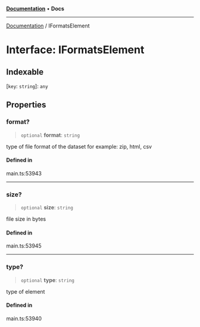 [**Documentation**](../README.md) • **Docs**

***

[Documentation](../globals.md) / IFormatsElement

# Interface: IFormatsElement

## Indexable

 \[`key`: `string`\]: `any`

## Properties

### format?

> `optional` **format**: `string`

type of file format of the dataset
for example: zip, html, csv

#### Defined in

main.ts:53943

***

### size?

> `optional` **size**: `string`

file size in bytes

#### Defined in

main.ts:53945

***

### type?

> `optional` **type**: `string`

type of element

#### Defined in

main.ts:53940
